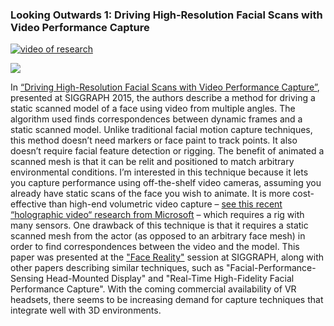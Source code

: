 ### Looking Outwards 1: Driving High-Resolution Facial Scans with Video Performance Capture


[![video of research](http://img.youtube.com/vi/mGH0nNkTOJI/0.jpg)](http://www.youtube.com/watch?v=mGH0nNkTOJI)

![](http://gl.ict.usc.edu/Research/DrivingScansWithVideo/images/Teaser.jpg)

In [“Driving High-Resolution Facial Scans with Video Performance Capture”](http://gl.ict.usc.edu/Research/DrivingScansWithVideo/Fyffe_DrivingScansWithVideo_ACMTOG2014_Preprint.pdf), presented at SIGGRAPH 2015, the authors describe a method for driving a static scanned model of a face using video from multiple angles. The algorithm used finds correspondences between dynamic frames and a static scanned model. Unlike traditional facial motion capture techniques, this method doesn’t need markers or face paint to track points. It also doesn’t require facial feature detection or rigging. The benefit of animated a scanned mesh is that it can be relit and positioned to match arbitrary environmental conditions. I’m interested in this technique because it lets you capture performance using off-the-shelf video cameras, assuming you already have static scans of the face you wish to animate. It is more cost-effective than high-end volumetric video capture – [see this recent “holographic video“ research from Microsoft](https://www.youtube.com/watch?v=kZ-XZIV-o8s) – which requires a rig with many sensors. One drawback of this technique is that it requires a static scanned mesh from the actor (as opposed to an arbitrary face mesh) in order to find correspondences between the video and the model. This paper was presented at the ["Face Reality"](http://s2015.siggraph.org/attendees/technical-papers/sessions/face-reality) session at SIGGRAPH, along with other papers describing similar techniques, such as "Facial-Performance-Sensing Head-Mounted Display" and "Real-Time High-Fidelity Facial Performance Capture". With the coming commercial availability of VR headsets, there seems to be increasing demand for capture techniques that integrate well with 3D environments.
